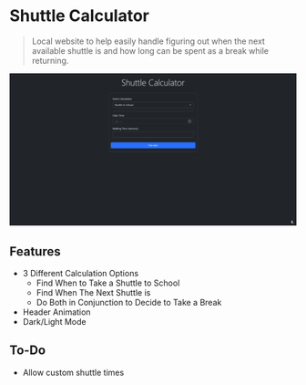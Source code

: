 # Shuttle Calculator
> Local website to help easily handle figuring out when the next available shuttle is and how long can be spent as a break while returning.

![Screenshot](screenshot.png)

## Features
- 3 Different Calculation Options
  - Find When to Take a Shuttle to School
  - Find When The Next Shuttle is
  - Do Both in Conjunction to Decide to Take a Break
- Header Animation
- Dark/Light Mode

## To-Do
- Allow custom shuttle times
